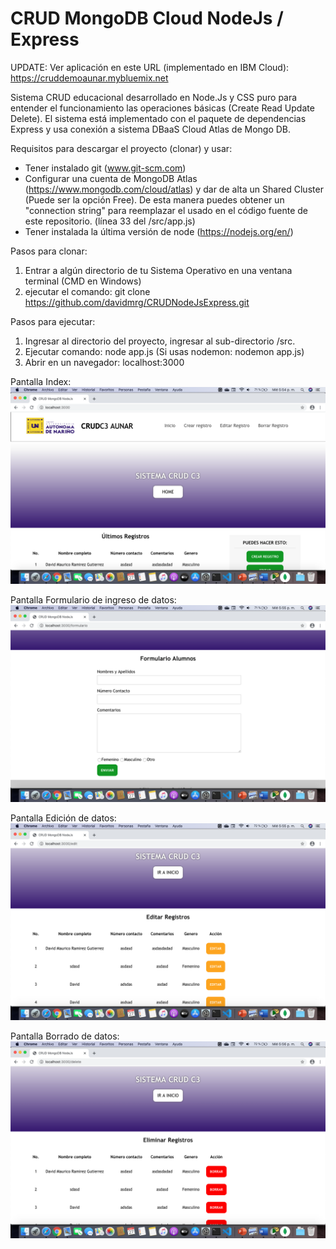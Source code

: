 # CRUD MongoDB Cloud NodeJs / Express

UPDATE: Ver aplicación en este URL (implementado en IBM Cloud): https://cruddemoaunar.mybluemix.net

Sistema CRUD educacional desarrollado en Node.Js y CSS puro para entender el funcionamiento las operaciones básicas (Create Read Update Delete). El sistema está implementado con el paquete de dependencias Express y usa conexión a sistema DBaaS Cloud Atlas de Mongo DB.

Requisitos para descargar el proyecto (clonar) y usar:
- Tener instalado git (www.git-scm.com)
- Configurar una cuenta de MongoDB Atlas (https://www.mongodb.com/cloud/atlas) y dar de alta un Shared Cluster (Puede ser la opción Free). De esta manera puedes obtener un "connection string" para reemplazar el usado en el código fuente de este repositorio. (línea 33 del /src/app.js)
- Tener instalada la última versión de node (https://nodejs.org/en/)

Pasos para clonar:
1. Entrar a algún directorio de tu Sistema Operativo en una ventana terminal (CMD en Windows)
2. ejecutar el comando: git clone https://github.com/davidmrg/CRUDNodeJsExpress.git

Pasos para ejecutar:
1. Ingresar al directorio del proyecto, ingresar al sub-directorio /src.
2. Ejecutar comando: node app.js (Si usas nodemon: nodemon app.js)
3. Abrir en un navegador: localhost:3000


Pantalla Index:
![](src/public/assets/images/screen0.png)

Pantalla Formulario de ingreso de datos:
![](src/public/assets/images/screen1.png)

Pantalla Edición de datos:
![](src/public/assets/images/screen2.png)

Pantalla Borrado de datos:
![](src/public/assets/images/screen3.png)
